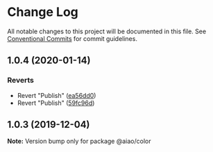 # Change Log

All notable changes to this project will be documented in this file.
See [Conventional Commits](https://conventionalcommits.org) for commit guidelines.

## 1.0.4 (2020-01-14)

### Reverts

- Revert "Publish" ([ea56dd0](https://github.com/aiao-io/aiao/commit/ea56dd0165e79ccb4526c40c0ce67c0de98bcd29))
- Revert "Publish" ([59fc96d](https://github.com/aiao-io/aiao/commit/59fc96df82e2d979c2cf5f797903ed9fdaa6d0fc))

## 1.0.3 (2019-12-04)

**Note:** Version bump only for package @aiao/color
